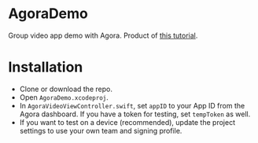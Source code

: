 # AgoraDemo
Group video app demo with Agora. Product of [this tutorial](https://medium.com/@zontan/building-a-1-to-many-ios-video-app-with-agora-7ffe5b7abc79).

# Installation

* Clone or download the repo.
* Open `AgoraDemo.xcodeproj`.
* In `AgoraVideoViewController.swift`, set `appID` to your App ID from the Agora dashboard. If you have a token for testing, set `tempToken` as well.
* If you want to test on a device (recommended), update the project settings to use your own team and signing profile.
